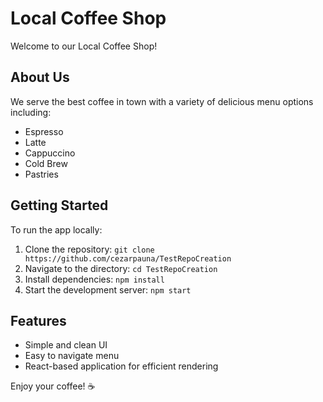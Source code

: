 # Local Coffee Shop

Welcome to our Local Coffee Shop!

## About Us
We serve the best coffee in town with a variety of delicious menu options including:
- Espresso
- Latte
- Cappuccino
- Cold Brew
- Pastries

## Getting Started
To run the app locally:
1. Clone the repository: `git clone https://github.com/cezarpauna/TestRepoCreation`
2. Navigate to the directory: `cd TestRepoCreation`
3. Install dependencies: `npm install`
4. Start the development server: `npm start`

## Features
- Simple and clean UI
- Easy to navigate menu
- React-based application for efficient rendering

Enjoy your coffee! ☕